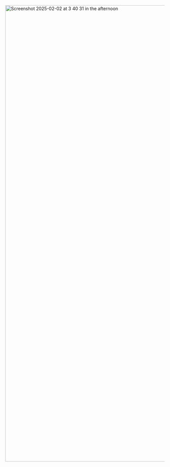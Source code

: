 <img width="1440" alt="Screenshot 2025-02-02 at 3 40 31 in the afternoon" src="https://github.com/user-attachments/assets/110ac371-ece3-47a1-b76f-39788c176f43" />
